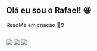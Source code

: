 ## Olá eu sou o Rafael! :grinning:

ReadMe em criação 🔧⚙️


  
  ##
 
<div> 

  <a href="https://www.instagram.com/rafaelcostafernandesbjj/" target="_blank"><img src="https://img.shields.io/badge/-Instagram-%23E4405F?style=for-the-badge&logo=instagram&logoColor=white" target="_blank"></a>
  <a href = "mailto:rafaelcostafernandes@yahoo.com"><img src="https://img.shields.io/badge/YAHOO-black?logo=yahoo&logoColor=white"></a>
  <a href="https://www.linkedin.com/in/rafaelcostafernandes/" target="_blank"><img src="https://img.shields.io/badge/-LinkedIn-%230077B5?style=for-the-badge&logo=linkedin&logoColor=white" target="_blank"></a> 
  
</div>
